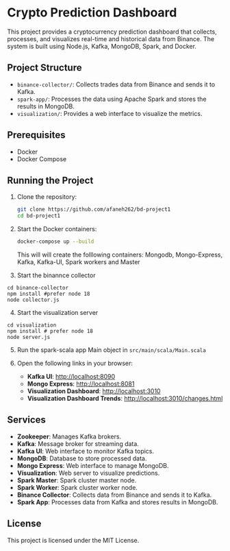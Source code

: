 # Crypto Prediction Dashboard

This project provides a cryptocurrency prediction dashboard that collects, processes, and visualizes real-time and historical data from Binance. The system is built using Node.js, Kafka, MongoDB, Spark, and Docker.

## Project Structure

- `binance-collector/`: Collects trades data from Binance and sends it to Kafka.
- `spark-app/`: Processes the data using Apache Spark and stores the results in MongoDB.
- `visualization/`: Provides a web interface to visualize the metrics.

## Prerequisites

- Docker
- Docker Compose

## Running the Project

1. Clone the repository:
    ```sh
    git clone https://github.com/afaneh262/bd-project1
    cd bd-project1
    ```

2. Start the Docker containers:
    ```sh
    docker-compose up --build
    ```
    
    This will will create the folllowing containers: Mongodb, Mongo-Express, Kafka, Kafka-UI, Spark workers and Master
3. Start the binannce collector
```
cd binance-collector
npm install #prefer node 18
node collector.js
```

4. Start the visualization server
```
cd visualization
npm install # prefer node 18
node server.js
```

5. Run the spark-scala app Main object in `src/main/scala/Main.scala`

6. Open the following links in your browser:

    - **Kafka UI**: [http://localhost:8090](http://localhost:8090)
    - **Mongo Express**: [http://localhost:8081](http://localhost:8081)
    - **Visualization Dashboard**: [http://localhost:3010](http://localhost:3010)
    - **Visualization Dashboard Trends**: [http://localhost:3010/changes.html](http://localhost:3010/changes.html)

## Services

- **Zookeeper**: Manages Kafka brokers.
- **Kafka**: Message broker for streaming data.
- **Kafka UI**: Web interface to monitor Kafka topics.
- **MongoDB**: Database to store processed data.
- **Mongo Express**: Web interface to manage MongoDB.
- **Visualization**: Web server to visualize predictions.
- **Spark Master**: Spark cluster master node.
- **Spark Worker**: Spark cluster worker node.
- **Binance Collector**: Collects data from Binance and sends it to Kafka.
- **Spark App**: Processes data from Kafka and stores results in MongoDB.

## License

This project is licensed under the MIT License.
